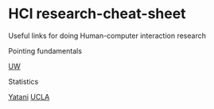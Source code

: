 # HCI research-cheat-sheet
Useful links for doing Human-computer interaction research

Pointing fundamentals

[UW ](https://faculty.washington.edu/ajko/books/user-interface-software-and-technology/pointing)

Statistics

[Yatani](https://yatani.jp/teaching/doku.php?id=hcistats:start)
[UCLA](https://stats.oarc.ucla.edu/other/mult-pkg/whatstat/)


